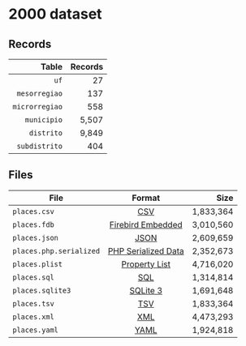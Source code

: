 # 2000 dataset

## Records

|          Table | Records |
| --------------:| -------:|
|           `uf` |      27 |
|  `mesorregiao` |     137 |
| `microrregiao` |     558 |
|    `municipio` |   5,507 |
|     `distrito` |   9,849 |
|  `subdistrito` |     404 |

## Files

| File                    | Format                                                                                          |      Size |
| ----------------------- |:-----------------------------------------------------------------------------------------------:| ---------:|
| `places.csv`            | [CSV](https://en.wikipedia.org/wiki/Comma-separated_values)                                     | 1,833,364 |
| `places.fdb`            | [Firebird Embedded](https://en.wikipedia.org/wiki/Embedded_database#Firebird_Embedded)          | 3,010,560 |
| `places.json`           | [JSON](https://en.wikipedia.org/wiki/JSON)                                                      | 2,609,659 |
| `places.php.serialized` | [PHP Serialized Data](https://en.wikipedia.org/wiki/Serialization#Programming_language_support) | 2,352,673 |
| `places.plist`          | [Property List](https://en.wikipedia.org/wiki/Property_list)                                    | 4,716,020 |
| `places.sql`            | [SQL](https://en.wikipedia.org/wiki/SQL)                                                        | 1,314,814 |
| `places.sqlite3`        | [SQLite 3](https://en.wikipedia.org/wiki/SQLite)                                                | 1,691,648 |
| `places.tsv`            | [TSV](https://en.wikipedia.org/wiki/Tab-separated_values)                                       | 1,833,364 |
| `places.xml`            | [XML](https://en.wikipedia.org/wiki/XML)                                                        | 4,473,293 |
| `places.yaml`           | [YAML](https://en.wikipedia.org/wiki/YAML)                                                      | 1,924,818 |
